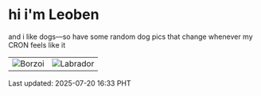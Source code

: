 # hi i'm Leoben

and i like dogs—so have some random dog pics that change whenever my CRON feels like it

|  |  |
|--------|----------|
| ![Borzoi](https://random-dog-vercel.vercel.app/api/random-borzoi?v=1753000386) | ![Labrador](https://random-dog-vercel.vercel.app/api/random-labrador?v=1753000386) |

Last updated: 2025-07-20 16:33 PHT

